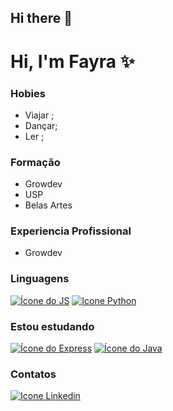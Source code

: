 ## Hi there 👋

<!--
**MirandaFayra/MirandaFayra** is a ✨ _special_ ✨ repository because its `README.md` (this file) appears on your GitHub profile.

Here are some ideas to get you started:

- 🔭 I’m currently working on ...
- 🌱 I’m currently learning ...
- 👯 I’m looking to collaborate on ...
- 🤔 I’m looking for help with ...
- 💬 Ask me about ...
- 📫 How to reach me: ...
- 😄 Pronouns: ...
- ⚡ Fun fact: ...


-->
# Hi, I'm Fayra ✨

### Hobies
- Viajar ;
- Dançar;
- Ler ;


### Formação

- Growdev 
- USP
- Belas Artes 

### Experiencia Profissional 

- Growdev 

### Linguagens  
[![Ícone do JS](https://img.icons8.com/?size=50&id=39853&format=png&color=030448)](https://developer.mozilla.org/pt-BR/docs/Web/JavaScript)   [![Icone Python](https://img.icons8.com/?size=50&id=13441&format=png&color=000000)](https://www.python.org/)



### Estou estudando
[![Ícone do Express](https://img.icons8.com/?size=50&id=kg46nzoJrmTR&format=png&color=000000)](https://expressjs.com/pt-br/)    [![Ícone do Java](https://img.icons8.com/?size=50&id=2572&format=png&color=000000)](https://www.java.com/pt-BR/)


### Contatos 

[![Icone Linkedin](https://img.icons8.com/?size=50&id=447&format=png&color=000000)](https://br.linkedin.com/)


          
          



          

 